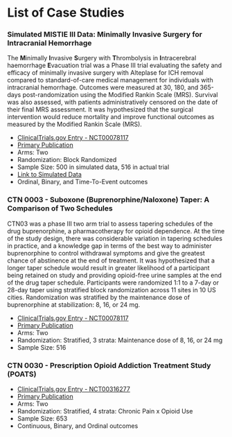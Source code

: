 # List of Case Studies

### Simulated MISTIE III Data: Minimally Invasive Surgery for Intracranial Hemorrhage

The **M**inimally **I**nvasive **S**urgery with **T**hrombolysis in **I**ntracerebral haemorrhage **E**vacuation trial was a Phase III trial evaluating the safety and efficacy of minimally invasive surgery with Alteplase for ICH removal compared to standard-of-care medical management for individuals with intracranial hemorrhage. Outcomes were measured at 30, 180, and 365-days post-randomization using the Modified Rankin Scale (MRS). Survival was also assessed, with patients administratively censored on the date of their final MRS assessment. It was hypothesized that the surgical intervention would reduce mortality and improve functional outcomes as measured by the Modified Rankin Scale (MRS).

  - [ClinicalTrials.gov Entry - NCT00078117](https://clinicaltrials.gov/show/NCT01827046)
  - [Primary Publication](https://pubmed.ncbi.nlm.nih.gov/30739747/)
  - Arms: Two
  - Randomization: Block Randomized
  - Sample Size: 500 in simulated data, 516 in actual trial
  - [Link to Simulated Data](https://github.com/jbetz-jhu/CovariateAdjustmentTutorial/raw/main/Simulated_MISTIE_III_v1.1.csv)
  - Ordinal, Binary, and Time-To-Event outcomes



### CTN 0003 - Suboxone (Buprenorphine/Naloxone) Taper: A Comparison of Two Schedules

CTN03 was a phase III two arm trial to assess tapering schedules of the drug buprenorphine, a pharmacotherapy for opioid dependence. At the time of the study design, there was considerable variation in tapering schedules in practice, and a knowledge gap in terms of the best way to administer buprenorphine to control withdrawal symptoms and give the greatest chance of abstinence at the end of treatment. It was hypothesized that a longer taper schedule would result in greater likelihood of a participant being retained on study and providing opioid-free urine samples at the end of the drug taper schedule. Participants were randomized 1:1 to a 7-day or 28-day taper using stratified block randomization across 11 sites in 10 US cities. Randomization was stratified by the maintenance dose of buprenorphine at stabilization: 8, 16, or 24 mg.

  - [ClinicalTrials.gov Entry - NCT00078117](https://clinicaltrials.gov/show/NCT00078117)
  - [Primary Publication](https://pubmed.ncbi.nlm.nih.gov/19149822/)
  - Arms: Two
  - Randomization: Stratified, 3 strata: Maintenance dose of 8, 16, or 24 mg
  - Sample Size: 516

### CTN 0030 - Prescription Opioid Addiction Treatment Study (POATS)

  - [ClinicalTrials.gov Entry - NCT00316277](https://clinicaltrials.gov/ct2/show/NCT00316277)
  - [Primary Publication](https://pubmed.ncbi.nlm.nih.gov/22065255/)
  - Arms: Two
  - Randomization: Stratified, 4 strata: Chronic Pain x Opioid Use
  - Sample Size: 653
  - Continuous, Binary, and Ordinal outcomes
